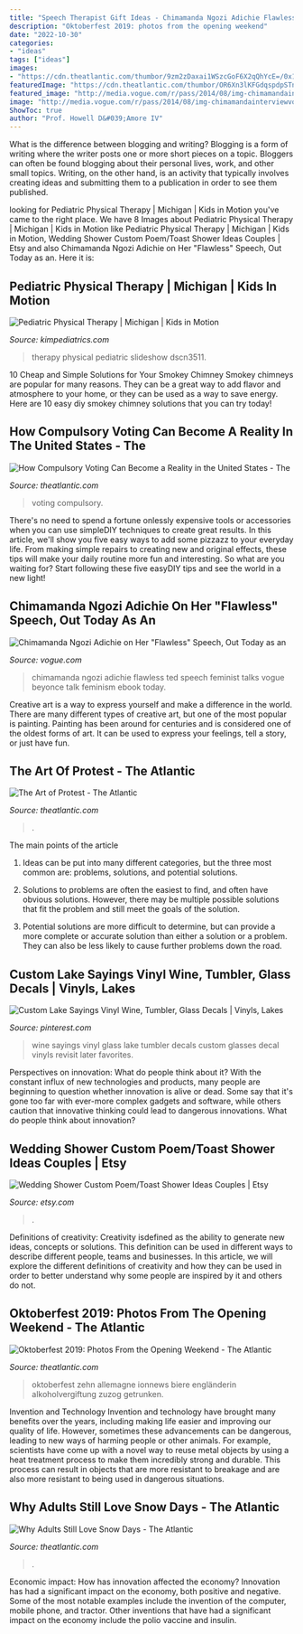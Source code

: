 ```yaml
---
title: "Speech Therapist Gift Ideas - Chimamanda Ngozi Adichie Flawless Ted Speech Feminist Talks Vogue Beyonce Talk Feminism Ebook Today"
description: "Oktoberfest 2019: photos from the opening weekend"
date: "2022-10-30"
categories:
- "ideas"
tags: ["ideas"]
images:
- "https://cdn.theatlantic.com/thumbor/9zm2zDaxai1WSzcGoF6X2qQhYcE=/0x133:2000x1175/960x500/media/img/photo/2019/09/oktoberfest-2019-photos-opening-wee-1/o01_1176125103-1/original.jpg"
featuredImage: "https://cdn.theatlantic.com/thumbor/OR6Xn3lKFGdqspdpSTnjrewVe8o=/0x68:2995x1629/960x500/media/img/mt/2015/10/AP_919891431146/original.jpg"
featured_image: "http://media.vogue.com/r/pass/2014/08/img-chimamandainterviewvogue_161041205319.jpg"
image: "http://media.vogue.com/r/pass/2014/08/img-chimamandainterviewvogue_161041205319.jpg"
ShowToc: true
author: "Prof. Howell D&#039;Amore IV"
---
```



What is the difference between blogging and writing?
Blogging is a form of writing where the writer posts one or more short pieces on a topic. Bloggers can often be found blogging about their personal lives, work, and other small topics. Writing, on the other hand, is an activity that typically involves creating ideas and submitting them to a publication in order to see them published.

	

		
looking for Pediatric Physical Therapy | Michigan | Kids in Motion you've came to the right place. We have 8 Images about Pediatric Physical Therapy | Michigan | Kids in Motion like Pediatric Physical Therapy | Michigan | Kids in Motion, Wedding Shower Custom Poem/Toast Shower Ideas Couples | Etsy and also Chimamanda Ngozi Adichie on Her &quot;Flawless&quot; Speech, Out Today as an. Here it is:
		
    
## Pediatric Physical Therapy | Michigan | Kids In Motion

<img loading=lazy src="http://kimpediatrics.com/wp-content/gallery/physical-therapy/dscn3511.jpg" onerror="this.onerror=null;this.src='https://tse3.mm.bing.net/th?id=OIP.iUE63MUrogRnwweTXl6JQwHaFj&amp;pid=15.1';" alt="Pediatric Physical Therapy | Michigan | Kids in Motion">

_Source: kimpediatrics.com_

>therapy physical pediatric slideshow dscn3511. 

	

10 Cheap and Simple Solutions for Your Smokey Chimney
Smokey chimneys are popular for many reasons. They can be a great way to add flavor and atmosphere to your home, or they can be used as a way to save energy. Here are 10 easy diy smokey chimney solutions that you can try today!

    
## How Compulsory Voting Can Become A Reality In The United States - The

<img loading=lazy src="https://cdn.theatlantic.com/thumbor/OR6Xn3lKFGdqspdpSTnjrewVe8o=/0x68:2995x1629/960x500/media/img/mt/2015/10/AP_919891431146/original.jpg" onerror="this.onerror=null;this.src='https://tse1.mm.bing.net/th?id=OIP.nOXUm0DY_6VchH4CYRiJIgHaD2&amp;pid=15.1';" alt="How Compulsory Voting Can Become a Reality in the United States - The">

_Source: theatlantic.com_

>voting compulsory. 

	

There's no need to spend a fortune onlessly expensive tools or accessories when you can use simpleDIY techniques to create great results. In this article, we'll show you five easy ways to add some pizzazz to your everyday life. From making simple repairs to creating new and original effects, these tips will make your daily routine more fun and interesting. So what are you waiting for? Start following these five easyDIY tips and see the world in a new light!

    
## Chimamanda Ngozi Adichie On Her &quot;Flawless&quot; Speech, Out Today As An

<img loading=lazy src="http://media.vogue.com/r/pass/2014/08/img-chimamandainterviewvogue_161041205319.jpg" onerror="this.onerror=null;this.src='https://tse2.mm.bing.net/th?id=OIP.hj5xyDIegnr-Ey5zFvkOFwHaE7&amp;pid=15.1';" alt="Chimamanda Ngozi Adichie on Her &quot;Flawless&quot; Speech, Out Today as an">

_Source: vogue.com_

>chimamanda ngozi adichie flawless ted speech feminist talks vogue beyonce talk feminism ebook today. 

	

Creative art is a way to express yourself and make a difference in the world. There are many different types of creative art, but one of the most popular is painting. Painting has been around for centuries and is considered one of the oldest forms of art. It can be used to express your feelings, tell a story, or just have fun.

    
## The Art Of Protest - The Atlantic

<img loading=lazy src="https://cdn.theatlantic.com/thumbor/yl_y318SWKoaLkL3SzcsDGiIFzw=/0x473:3497x2294/960x500/media/img/mt/2017/09/RTSG89C/original.jpg" onerror="this.onerror=null;this.src='https://tse2.mm.bing.net/th?id=OIP.uoJi2MykRwfNdOTQa1otXgHaD2&amp;pid=15.1';" alt="The Art of Protest - The Atlantic">

_Source: theatlantic.com_

>. 

	

The main points of the article
1. Ideas can be put into many different categories, but the three most common are: problems, solutions, and potential solutions.
2. Solutions to problems are often the easiest to find, and often have obvious solutions. However, there may be multiple possible solutions that fit the problem and still meet the goals of the solution.

3. Potential solutions are more difficult to determine, but can provide a more complete or accurate solution than either a solution or a problem. They can also be less likely to cause further problems down the road.

    
## Custom Lake Sayings Vinyl Wine, Tumbler, Glass Decals | Vinyls, Lakes

<img loading=lazy src="https://s-media-cache-ak0.pinimg.com/736x/61/9c/b4/619cb4ce0baf96770e552464527d3d97.jpg" onerror="this.onerror=null;this.src='https://tse4.mm.bing.net/th?id=OIP.o06jX-F3JxEEWK6n0-7FXwHaFj&amp;pid=15.1';" alt="Custom Lake Sayings Vinyl Wine, Tumbler, Glass Decals | Vinyls, Lakes">

_Source: pinterest.com_

>wine sayings vinyl glass lake tumbler decals custom glasses decal vinyls revisit later favorites. 

	

Perspectives on innovation: What do people think about it?
With the constant influx of new technologies and products, many people are beginning to question whether innovation is alive or dead. Some say that it's gone too far with ever-more complex gadgets and software, while others caution that innovative thinking could lead to dangerous innovations. What do people think about innovation?

    
## Wedding Shower Custom Poem/Toast Shower Ideas Couples | Etsy

<img loading=lazy src="https://i.etsystatic.com/8220442/r/il/267ff3/602134663/il_794xN.602134663_ebba.jpg" onerror="this.onerror=null;this.src='https://tse4.mm.bing.net/th?id=OIP.UIn_ETYWiVW6r2OnZq8JTAHaJ5&amp;pid=15.1';" alt="Wedding Shower Custom Poem/Toast Shower Ideas Couples | Etsy">

_Source: etsy.com_

>. 

	

Definitions of creativity:
Creativity isdefined as the ability to generate new ideas, concepts or solutions. This definition can be used in different ways to describe different people, teams and businesses. In this article, we will explore the different definitions of creativity and how they can be used in order to better understand why some people are inspired by it and others do not.

    
## Oktoberfest 2019: Photos From The Opening Weekend - The Atlantic

<img loading=lazy src="https://cdn.theatlantic.com/thumbor/9zm2zDaxai1WSzcGoF6X2qQhYcE=/0x133:2000x1175/960x500/media/img/photo/2019/09/oktoberfest-2019-photos-opening-wee-1/o01_1176125103-1/original.jpg" onerror="this.onerror=null;this.src='https://tse1.mm.bing.net/th?id=OIP.NLkQVzTkfQBKfTRr44fRUgHaD2&amp;pid=15.1';" alt="Oktoberfest 2019: Photos From the Opening Weekend - The Atlantic">

_Source: theatlantic.com_

>oktoberfest zehn allemagne ionnews biere engländerin alkoholvergiftung zuzog getrunken. 

	

Invention and Technology
Invention and technology have brought many benefits over the years, including making life easier and improving our quality of life. However, sometimes these advancements can be dangerous, leading to new ways of harming people or other animals. For example, scientists have come up with a novel way to reuse metal objects by using a heat treatment process to make them incredibly strong and durable. This process can result in objects that are more resistant to breakage and are also more resistant to being used in dangerous situations.

    
## Why Adults Still Love Snow Days - The Atlantic

<img loading=lazy src="https://cdn.theatlantic.com/thumbor/Ze_Xpxncx_RH2qGDibkFieVq7wc=/0x173:1610x1012/960x500/media/img/mt/2020/02/GettyImages_57576616/original.jpg" onerror="this.onerror=null;this.src='https://tse2.mm.bing.net/th?id=OIP.yc8pp8FVKtlB_ejlp1hsEAHaD2&amp;pid=15.1';" alt="Why Adults Still Love Snow Days - The Atlantic">

_Source: theatlantic.com_

>. 

	

Economic impact: How has innovation affected the economy?
Innovation has had a significant impact on the economy, both positive and negative. Some of the most notable examples include the invention of the computer, mobile phone, and tractor. Other inventions that have had a significant impact on the economy include the polio vaccine and insulin.

